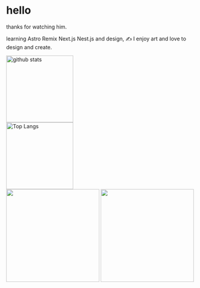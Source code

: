 <h1>hello</h1>
  thanks for watching him.

  learning Astro Remix Next.js Nest.js and design, ✍️ I enjoy art and love to design and create.  
<div>
  <img alt="github stats" height="180px" src="https://github-readme-stats.vercel.app/api?username=su-pull&theme=radical&show_icons=true" /><br/>
  <img alt="Top Langs" height="180px" src="https://github-readme-stats.vercel.app/api/top-langs/?username=su-pull&layout=compact&theme=radical" />
</div>

<div>
  <img height="250px" src="https://wakatime.com/share/@1fcfb457-a9f5-45d8-b275-c57b093a166f/aabfab08-d411-4765-9f25-e865b205b130.svg"/>
  <img height="250px" src="https://wakatime.com/share/@1fcfb457-a9f5-45d8-b275-c57b093a166f/81271da3-1417-415f-8975-2ac703f21605.svg" />
</div>
